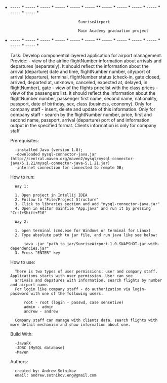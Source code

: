 * ----- * ----- * ----- * ----- * ----- * ----- ** ----- * ----- * ----- * ----- * ----- * ----- *

                                    SunriseAirport

                                    Main Academy graduation project

* ----- * ----- * ----- * ----- * ----- * ----- ** ----- * ----- * ----- * ----- * ----- * ----- *


    Task:
        Develop componential layered application for airport management.
        Provide:
            - view of the airline flightNumber information about arrivals and departures (separately).
            It should reflect the information about the arrival (departure) date and time,
            flightNumber number, city/port of arrival (departure), terminal, flightNumber status (check-in,
            gate closed, arrived, departed at, unknown, canceled, expected at, delayed, in
            flightNumber), gate
            - view of the flights pricelist with the class prices
            - view of the passengers list. It should reflect the information about the flightNumber
            number, passenger first name, second name, nationality, passport, date of
            birthday, sex, class (business, economy). Only for company staff
            - insert, delete and update of this information. Only for company staff
            - search by the flightNumber number, price, first and second name, passport, arrival
            (departure) port of and information output in the specified format. Clients
            information is only for company staff

    Prerequisites:

        -installed Java (version 1.8);
	    -downloaded mysql-connector-java.jar (http://central.maven.org/maven2/mysql/mysql-connector-java/5.1.21/mysql-connector-java-5.1.21.jar)
        -internet connection for connected to remote DB;

    How to run:

        Way 1:

        1. Open project in Intellij IDEA
        2. Follow to "File/Project Structure"
        3. Click to libraries section and add "mysql-connector-java.jar"
        4. Open in editor mainfile "App.java" and run it by pressing "Crtl+Shift+F10"

        Way 2:

        1. open terminal (cmd.exe for Windows or terminal for Linux)
        2. Type absolute path to jar file, and run java like see below:
            
            java -jar "path_to_jar/SunriseAirport-1.0-SNAPSHOT-jar-with-dependencies.jar"
        3. Press "ENTER" key

        
    How to use:

        There is two types of user permissions: user and company staff. Applications starts with user permission. User can see
        arrivals and depatures with information, search flights by number and airport name.
        For login like company staff - do authorization via login-password with one of the following users:

            root - root (login - passwd, case sensetive)
            admin - admin
            andrew - andrew

        Company staff can manage with clients data, search flights with more detail mechanism and show information about one.
    

    Build With:

        -JavaFX
        -JDBC (MySQL database)
        -Maven

    Authors:

        created by: Andrew Sotnikov
        email: andrew.sotnikov.eng@gmail.com



        


